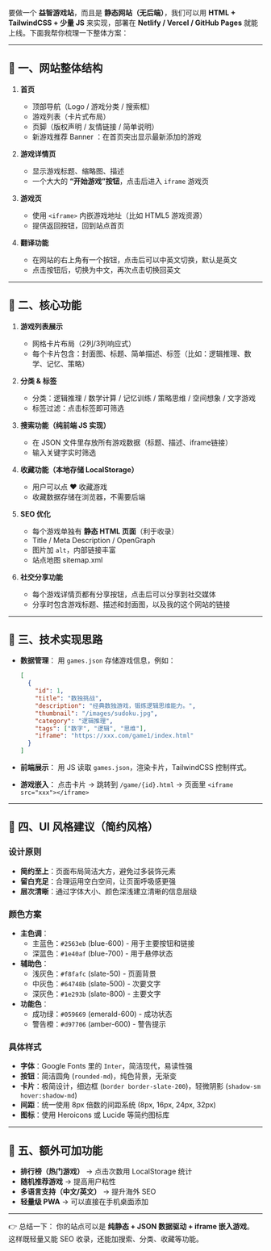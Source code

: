 要做一个 **益智游戏站**，而且是 **静态网站（无后端）**，我们可以用 **HTML + TailwindCSS + 少量 JS** 来实现，部署在 **Netlify / Vercel / GitHub Pages** 就能上线。下面我帮你梳理一下整体方案：

---

## 🔹 一、网站整体结构

1. **首页**

   * 顶部导航（Logo / 游戏分类 / 搜索框）
   * 游戏列表（卡片式布局）
   * 页脚（版权声明 / 友情链接 / 简单说明）
   * 新游戏推荐 Banner ：在首页突出显示最新添加的游戏
2. **游戏详情页**

   * 显示游戏标题、缩略图、描述
   * 一个大大的 **“开始游戏”按钮**，点击后进入 `iframe` 游戏页

3. **游戏页**

   * 使用 `<iframe>` 内嵌游戏地址（比如 HTML5 游戏资源）
   * 提供返回按钮，回到站点首页
3. **翻译功能**
   * 在网站的右上角有一个按钮，点击后可以中英文切换，默认是英文
   * 点击按钮后，切换为中文，再次点击切换回英文
---

## 🔹 二、核心功能

1. **游戏列表展示**

   * 网格卡片布局（2列/3列响应式）
   * 每个卡片包含：封面图、标题、简单描述、标签（比如：逻辑推理、数学、记忆、策略）

2. **分类 & 标签**

   * 分类：逻辑推理 / 数学计算 / 记忆训练 / 策略思维 / 空间想象 / 文字游戏
   * 标签过滤：点击标签即可筛选

3. **搜索功能（纯前端 JS 实现）**

   * 在 JSON 文件里存放所有游戏数据（标题、描述、iframe链接）
   * 输入关键字实时筛选

4. **收藏功能（本地存储 LocalStorage）**

   * 用户可以点 ❤️ 收藏游戏
   * 收藏数据存储在浏览器，不需要后端

5. **SEO 优化**

   * 每个游戏单独有 **静态 HTML 页面**（利于收录）
   * Title / Meta Description / OpenGraph
   * 图片加 `alt`，内部链接丰富
   * 站点地图 sitemap.xml

6. **社交分享功能**
   * 每个游戏详情页都有分享按钮，点击后可以分享到社交媒体
   * 分享时包含游戏标题、描述和封面图，以及我的这个网站的链接
---

## 🔹 三、技术实现思路

* **数据管理**：
  用 `games.json` 存储游戏信息，例如：

  ```json
  [
    {
      "id": 1,
      "title": "数独挑战",
      "description": "经典数独游戏，锻炼逻辑思维能力。",
      "thumbnail": "/images/sudoku.jpg",
      "category": "逻辑推理",
      "tags": ["数字", "逻辑", "思维"],
      "iframe": "https://xxx.com/game1/index.html"
    }
  ]
  ```

* **前端展示**：
  用 JS 读取 `games.json`，渲染卡片，TailwindCSS 控制样式。

* **游戏嵌入**：
  点击卡片 → 跳转到 `/game/{id}.html` → 页面里 `<iframe src="xxx"></iframe>`

---

## 🔹 四、UI 风格建议（简约风格）

### 设计原则
* **简约至上**：页面布局简洁大方，避免过多装饰元素
* **留白充足**：合理运用空白空间，让页面呼吸感更强
* **层次清晰**：通过字体大小、颜色深浅建立清晰的信息层级

### 颜色方案
* **主色调**：
  - 主蓝色：`#2563eb` (blue-600) - 用于主要按钮和链接
  - 深蓝色：`#1e40af` (blue-700) - 用于悬停状态
* **辅助色**：
  - 浅灰色：`#f8fafc` (slate-50) - 页面背景
  - 中灰色：`#64748b` (slate-500) - 次要文字
  - 深灰色：`#1e293b` (slate-800) - 主要文字
* **功能色**：
  - 成功绿：`#059669` (emerald-600) - 成功状态
  - 警告橙：`#d97706` (amber-600) - 警告提示

### 具体样式
* **字体**：Google Fonts 里的 `Inter`，简洁现代，易读性强
* **按钮**：简洁圆角 (`rounded-md`)，纯色背景，无渐变
* **卡片**：极简设计，细边框 (`border border-slate-200`)，轻微阴影 (`shadow-sm hover:shadow-md`)
* **间距**：统一使用 8px 倍数的间距系统 (8px, 16px, 24px, 32px)
* **图标**：使用 Heroicons 或 Lucide 等简约图标库

---

## 🔹 五、额外可加功能

* **排行榜（热门游戏）** → 点击次数用 LocalStorage 统计
* **随机推荐游戏** → 提高用户粘性
* **多语言支持（中文/英文）** → 提升海外 SEO
* **轻量级 PWA** → 可以直接在手机桌面添加

---

👉 总结一下：
你的站点可以是 **纯静态 + JSON 数据驱动 + iframe 嵌入游戏**。
这样既轻量又能 SEO 收录，还能加搜索、分类、收藏等功能。


